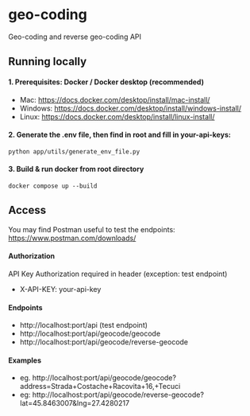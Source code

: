 # geo-coding
Geo-coding and reverse geo-coding API



## Running locally

#### 1. Prerequisites: Docker / Docker desktop (recommended) 
- Mac: https://docs.docker.com/desktop/install/mac-install/
- Windows: https://docs.docker.com/desktop/install/windows-install/
- Linux: https://docs.docker.com/desktop/install/linux-install/

#### 2. Generate the .env file, then find in root and fill in your-api-keys: 
```
python app/utils/generate_env_file.py
```

#### 3. Build & run docker from root directory
```
docker compose up --build
```


## Access

You may find Postman useful to test the endpoints: https://www.postman.com/downloads/

#### Authorization 
API Key Authorization required in header (exception: test endpoint)
- X-API-KEY: your-api-key

#### Endpoints

- http://localhost:port/api (test endpoint)
- http://localhost:port/api/geocode/geocode
- http://localhost:port/api/geocode/reverse-geocode

#### Examples
-   eg. http://localhost:port/api/geocode/geocode?address=Strada+Costache+Racovita+16,+Tecuci
-   eg: http://localhost:port/api/geocode/reverse-geocode?lat=45.8463007&lng=27.4280217
